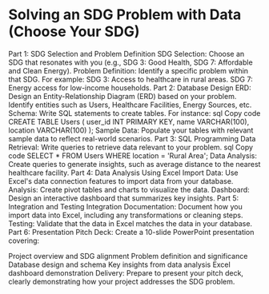 # Solving an SDG Problem with Data (Choose Your SDG)
Part 1: SDG Selection and Problem Definition
SDG Selection: Choose an SDG that resonates with you (e.g., SDG 3: Good Health, SDG 7: Affordable and Clean Energy).
Problem Definition: Identify a specific problem within that SDG. For example:
SDG 3: Access to healthcare in rural areas.
SDG 7: Energy access for low-income households.
Part 2: Database Design
ERD: Design an Entity-Relationship Diagram (ERD) based on your problem. Identify entities such as Users, Healthcare Facilities, Energy Sources, etc.
Schema: Write SQL statements to create tables. For instance:
sql
Copy code
CREATE TABLE Users (
    user_id INT PRIMARY KEY,
    name VARCHAR(100),
    location VARCHAR(100)
);
Sample Data: Populate your tables with relevant sample data to reflect real-world scenarios.
Part 3: SQL Programming
Data Retrieval: Write queries to retrieve data relevant to your problem.
sql
Copy code
SELECT * FROM Users WHERE location = 'Rural Area';
Data Analysis: Create queries to generate insights, such as average distance to the nearest healthcare facility.
Part 4: Data Analysis Using Excel
Import Data: Use Excel's data connection features to import data from your database.
Analysis: Create pivot tables and charts to visualize the data.
Dashboard: Design an interactive dashboard that summarizes key insights.
Part 5: Integration and Testing
Integration Documentation: Document how you import data into Excel, including any transformations or cleaning steps.
Testing: Validate that the data in Excel matches the data in your database.
Part 6: Presentation
Pitch Deck: Create a 10-slide PowerPoint presentation covering:

Project overview and SDG alignment
Problem definition and significance
Database design and schema
Key insights from data analysis
Excel dashboard demonstration
Delivery: Prepare to present your pitch deck, clearly demonstrating how your project addresses the SDG problem.
